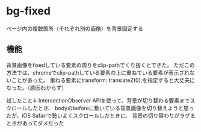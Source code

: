 # bg-fixed
ページ内の複数箇所（それぞれ別の画像）を背景固定する

## 機能
背景画像をfixedしている要素の周りをclip-pathでくり抜くとできた。
ただこの方法では、chromeでclip-pathしている要素の上に重ねている要素が表示されないことがあった。
重ねる要素にtransform: translateZ(0);を指定すると大丈夫になった。（原因わからず）

試したこと↓
IntersectionObserver APIを使って、背景が切り替わる要素までスクロールしたとき、
bodyのbeforeに敷いている背景画像を切り替えようと思ったが、iOS Safariで勢いよくスクロールしたときに、
背景の切り替わりがラグるときがあってダメだった
